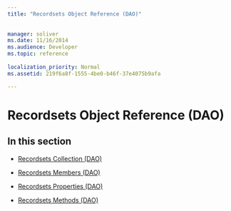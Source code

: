 ```yaml
---
title: "Recordsets Object Reference (DAO)"
 
 
manager: soliver
ms.date: 11/16/2014
ms.audience: Developer
ms.topic: reference
  
localization_priority: Normal
ms.assetid: 219f6a8f-1555-4be0-b46f-37e4075b9afa

---
```


# Recordsets Object Reference (DAO)

## In this section

- [Recordsets Collection (DAO)](recordsets-collection-dao.md)
    
- [Recordsets Members (DAO)](recordsets-members-dao.md)
    
- [Recordsets Properties (DAO)](recordsets-properties-dao.md)
    
- [Recordsets Methods (DAO)](recordsets-methods-dao.md)
    


